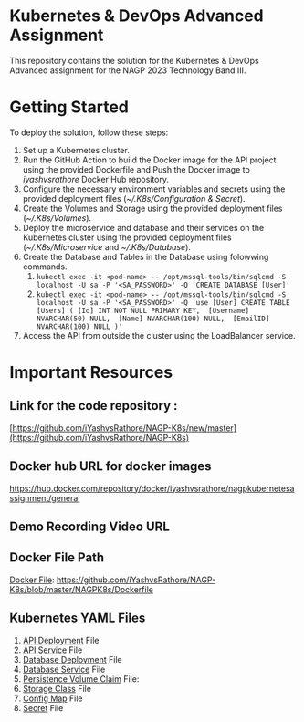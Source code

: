 # Kubernetes & DevOps Advanced Assignment
This repository contains the solution for the Kubernetes & DevOps Advanced assignment for the NAGP 2023 Technology Band III.

# Getting Started
To deploy the solution, follow these steps:

1. Set up a Kubernetes cluster.
2. Run the GitHub Action to build the Docker image for the API project using the provided Dockerfile and Push the Docker image to *iyashvsrathore* Docker Hub repository.
3. Configure the necessary environment variables and secrets using the provided deployment files (*~/.K8s/Configuration & Secret*).
4. Create the Volumes and Storage using the provided deployment files (*~/.K8s/Volumes*).
5. Deploy the microservice and database and their services on the Kubernetes cluster using the provided deployment files (*~/.K8s/Microservice* and *~/.K8s/Database*).
6. Create the Database and Tables in the Database using folowwing commands.
    1. `kubectl exec -it <pod-name> -- /opt/mssql-tools/bin/sqlcmd -S localhost -U sa -P '<SA_PASSWORD>' -Q 'CREATE DATABASE [User]'`
    2. `kubectl exec -it <pod-name> -- /opt/mssql-tools/bin/sqlcmd -S localhost -U sa -P '<SA_PASSWORD>' -Q 'use [User] CREATE TABLE [Users]
      (
          [Id] INT NOT NULL PRIMARY KEY, 
          [Username] NVARCHAR(50) NULL, 
          [Name] NVARCHAR(100) NULL, 
          [EmailID] NVARCHAR(100) NULL
      )'`
8. Access the API from outside the cluster using the LoadBalancer service.


# Important Resources

## Link for the code repository :
[https://github.com/iYashvsRathore/NAGP-K8s/new/master](https://github.com/iYashvsRathore/NAGP-K8s)

## Docker hub URL for docker images
https://hub.docker.com/repository/docker/iyashvsrathore/nagpkubernetesassignment/general

## Demo Recording Video URL

## Docker File Path
[Docker File](https://github.com/iYashvsRathore/NAGP-K8s/blob/master/NAGPK8s/Dockerfile "~/NAGPK8s/Dockerfilee"): https://github.com/iYashvsRathore/NAGP-K8s/blob/master/NAGPK8s/Dockerfile

## Kubernetes YAML Files

1. [API Deployment](https://github.com/iYashvsRathore/NAGP-K8s/blob/master/.K8s/Microservice/api-deployment.yaml "API Deployment File") File
2. [API Service](https://github.com/iYashvsRathore/NAGP-K8s/blob/master/.K8s/Microservice/api-service.yaml "API Service File") File
3. [Database Deployment](https://github.com/iYashvsRathore/NAGP-K8s/blob/master/.K8s/Database/database-deployment.yaml "Database Deployment 
 File") File
4. [Database Service](https://github.com/iYashvsRathore/NAGP-K8s/blob/master/.K8s/Database/database-service.yaml "Database Service File") File
5. [Persistence Volume Claim](https://github.com/iYashvsRathore/NAGP-K8s/blob/master/.K8s/Volumes/persistece-volume-claim.yaml "Persistence Volume Claim File") File:
6. [Storage Class](https://github.com/iYashvsRathore/NAGP-K8s/blob/master/.K8s/Volumes/storage-class.yaml "Storage Class") File
7. [Config Map](https://github.com/iYashvsRathore/NAGP-K8s/blob/master/.K8s/Configuration%20%26%20Secret/configmap.yaml "Config Map File") File
8. [Secret](https://github.com/iYashvsRathore/NAGP-K8s/blob/master/.K8s/Configuration%20%26%20Secret/secret.yaml "Secret File") File
